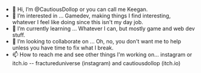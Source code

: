 - 👋 Hi, I’m @CautiousDollop or you can call me Keegan.
- 👀 I’m interested in ... Gamedev, making things I find interesting, whatever I feel like doing since this isn't my day job.
- 🌱 I’m currently learning ... Whatever I can, but mostly game and web dev stuff.
- 💞️ I’m looking to collaborate on ... Oh, no, you don't want me to help unless you have time to fix what I break.
- 📫 How to reach me and see other things I'm working on... instagram or itch.io -- fractureduniverse (instagram) and cautiousdollop (itch.io)


<!---
CautiousDollop/CautiousDollop is a ✨ special ✨ repository because its `README.md` (this file) appears on your GitHub profile.
You can click the Preview link to take a look at your changes.
--->
